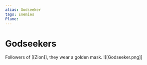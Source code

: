 ```yaml
---
alias: Godseeker
tags: Enemies
Plane: 
---
```

# Godseekers
Followers of [[Zion]], they wear a golden mask.
![[Godseeker.png]]